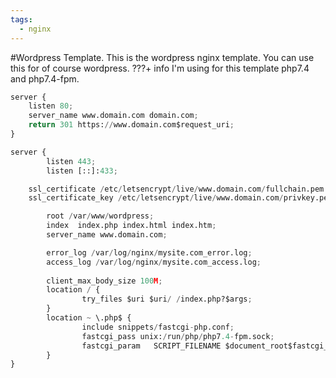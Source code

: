 ```yaml
---
tags:
  - nginx
---
```

#Wordpress Template.
This is the wordpress nginx template. 
You can use this for of course wordpress.
???+ info
  I'm using for this template php7.4 and php7.4-fpm.

``` py title="wordpress.conf"
server {
    listen 80;
    server_name www.domain.com domain.com;
    return 301 https://www.domain.com$request_uri;
}

server {
        listen 443;
        listen [::]:433;

    ssl_certificate /etc/letsencrypt/live/www.domain.com/fullchain.pem   ;
    ssl_certificate_key /etc/letsencrypt/live/www.domain.com/privkey.pem ;

        root /var/www/wordpress;
        index  index.php index.html index.htm;
        server_name www.domain.com;

        error_log /var/log/nginx/mysite.com_error.log;
        access_log /var/log/nginx/mysite.com_access.log;
        
        client_max_body_size 100M;
        location / {
                try_files $uri $uri/ /index.php?$args;
        }
        location ~ \.php$ {
                include snippets/fastcgi-php.conf;
                fastcgi_pass unix:/run/php/php7.4-fpm.sock;
                fastcgi_param   SCRIPT_FILENAME $document_root$fastcgi_script_name;
        }
}
```
